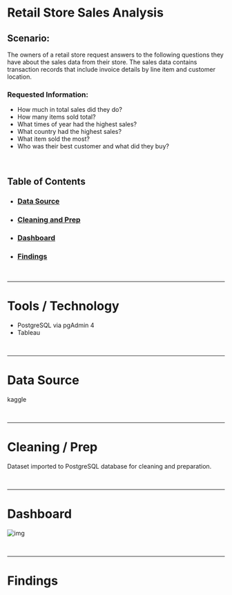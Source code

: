 # Retail Store Sales Analysis

## Scenario:

The owners of a retail store request answers to the following questions they have about the sales data from their store. The sales data contains transaction records that include invoice details by line item and customer location.

### Requested Information:
* How much in total sales did they do?
* How many items sold total?
* What times of year had the highest sales?
* What country had the highest sales?
* What item sold the most?
* Who was their best customer and what did they buy?

<br>

## Table of Contents
* ### [Data Source](https://github.com/sjlloyd07/portfolio_projects/tree/main/retail_sales#Data-Source)
* ### [Cleaning and Prep](https://github.com/sjlloyd07/portfolio_projects/tree/main/retail_sales#Cleaning--Prep)
* ### [Dashboard](https://github.com/sjlloyd07/portfolio_projects/tree/main/retail_sales#Dashboard)
* ### [Findings](https://github.com/sjlloyd07/portfolio_projects/tree/main/retail_sales#Findings)

<br>

----

# Tools / Technology 
- PostgreSQL via pgAdmin 4
- Tableau

<br>

----

# Data Source
kaggle

<br>

----

# Cleaning / Prep
Dataset imported to PostgreSQL database for cleaning and preparation.

<br>

----

# Dashboard

![img](insert-link)

<br>

----

# Findings
